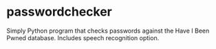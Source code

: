 # passwordchecker
Simply Python program that checks passwords against the Have I Been Pwned database. Includes speech recognition option.
